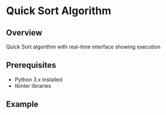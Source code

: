 # Quick Sort Algorithm

## Overview
Quick Sort algorithm with real-time interface showing execution

## Prerequisites
- Python 3.x installed
- tkinter libraries

## Example